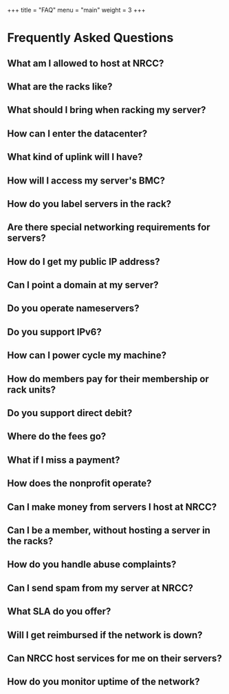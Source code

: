 +++
title = "FAQ"
menu = "main"
weight = 3
+++

# Frequently Asked Questions

## What am I allowed to host at NRCC?
## What are the racks like?
## What should I bring when racking my server?
## How can I enter the datacenter?
## What kind of uplink will I have?
## How will I access my server's BMC?
## How do you label servers in the rack?
## Are there special networking requirements for servers?
## How do I get my public IP address?
## Can I point a domain at my server?
## Do you operate nameservers?
## Do you support IPv6?
## How can I power cycle my machine?
## How do members pay for their membership or rack units?
## Do you support direct debit?
## Where do the fees go?
## What if I miss a payment?
## How does the nonprofit operate?
## Can I make money from servers I host at NRCC?
## Can I be a member, without hosting a server in the racks?
## How do you handle abuse complaints?
## Can I send spam from my server at NRCC?
## What SLA do you offer?
## Will I get reimbursed if the network is down?
## Can NRCC host services for me on their servers?
## How do you monitor uptime of the network?
